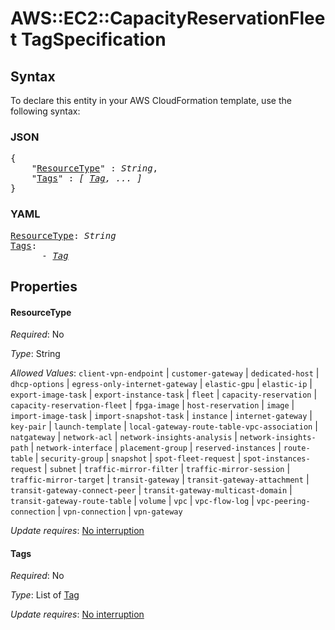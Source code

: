 # AWS::EC2::CapacityReservationFleet TagSpecification

## Syntax

To declare this entity in your AWS CloudFormation template, use the following syntax:

### JSON

<pre>
{
    "<a href="#resourcetype" title="ResourceType">ResourceType</a>" : <i>String</i>,
    "<a href="#tags" title="Tags">Tags</a>" : <i>[ <a href="tag.md">Tag</a>, ... ]</i>
}
</pre>

### YAML

<pre>
<a href="#resourcetype" title="ResourceType">ResourceType</a>: <i>String</i>
<a href="#tags" title="Tags">Tags</a>: <i>
      - <a href="tag.md">Tag</a></i>
</pre>

## Properties

#### ResourceType

_Required_: No

_Type_: String

_Allowed Values_: <code>client-vpn-endpoint</code> | <code>customer-gateway</code> | <code>dedicated-host</code> | <code>dhcp-options</code> | <code>egress-only-internet-gateway</code> | <code>elastic-gpu</code> | <code>elastic-ip</code> | <code>export-image-task</code> | <code>export-instance-task</code> | <code>fleet</code> | <code>capacity-reservation</code> | <code>capacity-reservation-fleet</code> | <code>fpga-image</code> | <code>host-reservation</code> | <code>image</code> | <code>import-image-task</code> | <code>import-snapshot-task</code> | <code>instance</code> | <code>internet-gateway</code> | <code>key-pair</code> | <code>launch-template</code> | <code>local-gateway-route-table-vpc-association</code> | <code>natgateway</code> | <code>network-acl</code> | <code>network-insights-analysis</code> | <code>network-insights-path</code> | <code>network-interface</code> | <code>placement-group</code> | <code>reserved-instances</code> | <code>route-table</code> | <code>security-group</code> | <code>snapshot</code> | <code>spot-fleet-request</code> | <code>spot-instances-request</code> | <code>subnet</code> | <code>traffic-mirror-filter</code> | <code>traffic-mirror-session</code> | <code>traffic-mirror-target</code> | <code>transit-gateway</code> | <code>transit-gateway-attachment</code> | <code>transit-gateway-connect-peer</code> | <code>transit-gateway-multicast-domain</code> | <code>transit-gateway-route-table</code> | <code>volume</code> | <code>vpc</code> | <code>vpc-flow-log</code> | <code>vpc-peering-connection</code> | <code>vpn-connection</code> | <code>vpn-gateway</code>

_Update requires_: [No interruption](https://docs.aws.amazon.com/AWSCloudFormation/latest/UserGuide/using-cfn-updating-stacks-update-behaviors.html#update-no-interrupt)

#### Tags

_Required_: No

_Type_: List of <a href="tag.md">Tag</a>

_Update requires_: [No interruption](https://docs.aws.amazon.com/AWSCloudFormation/latest/UserGuide/using-cfn-updating-stacks-update-behaviors.html#update-no-interrupt)

